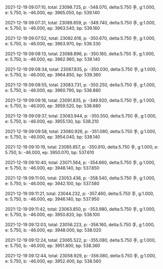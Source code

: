 2021-12-19 09:07:10, total: 23098.725, p: -348.070, delta:5.750 手, g:1.000, e: 5.750, b: -46.000, ep: 3965.050, bp: 539.140

2021-12-19 09:07:31, total: 23089.859, p: -349.740, delta:5.750 手, g:1.000, e: 5.750, b: -46.000, ep: 3963.540, bp: 539.160

2021-12-19 09:07:52, total: 23082.616, p: -350.670, delta:5.750 手, g:1.000, e: 5.750, b: -46.000, ep: 3963.970, bp: 539.330

2021-12-19 09:08:13, total: 23088.896, p: -350.160, delta:5.750 手, g:1.000, e: 5.750, b: -46.000, ep: 3962.960, bp: 539.140

2021-12-19 09:08:34, total: 23087.835, p: -350.030, delta:5.750 手, g:1.000, e: 5.750, b: -46.000, ep: 3964.850, bp: 539.360

2021-12-19 09:08:55, total: 23083.731, p: -350.250, delta:5.750 手, g:1.000, e: 5.750, b: -46.000, ep: 3960.790, bp: 538.880

2021-12-19 09:09:16, total: 23091.835, p: -349.920, delta:5.750 手, g:1.000, e: 5.750, b: -46.000, ep: 3959.520, bp: 538.680

2021-12-19 09:09:37, total: 23083.944, p: -350.550, delta:5.750 手, g:1.000, e: 5.750, b: -46.000, ep: 3955.130, bp: 538.210

2021-12-19 09:09:58, total: 23080.926, p: -351.080, delta:5.750 手, g:1.000, e: 5.750, b: -46.000, ep: 3954.040, bp: 538.140

2021-12-19 09:10:19, total: 23085.857, p: -350.810, delta:5.750 手, g:1.000, e: 5.750, b: -46.000, ep: 3950.070, bp: 537.610

2021-12-19 09:10:40, total: 23071.564, p: -354.660, delta:5.750 手, g:1.000, e: 5.750, b: -46.000, ep: 3948.140, bp: 537.850

2021-12-19 09:11:00, total: 23053.436, p: -358.540, delta:5.750 手, g:1.000, e: 5.750, b: -46.000, ep: 3942.100, bp: 537.580

2021-12-19 09:11:21, total: 23044.232, p: -357.460, delta:5.750 手, g:1.000, e: 5.750, b: -46.000, ep: 3946.140, bp: 537.950

2021-12-19 09:11:42, total: 23063.850, p: -353.980, delta:5.750 手, g:1.000, e: 5.750, b: -46.000, ep: 3950.820, bp: 538.100

2021-12-19 09:12:03, total: 23056.223, p: -356.160, delta:5.750 手, g:1.000, e: 5.750, b: -46.000, ep: 3948.000, bp: 538.020

2021-12-19 09:12:24, total: 23065.522, p: -355.080, delta:5.750 手, g:1.000, e: 5.750, b: -46.000, ep: 3951.800, bp: 538.360

2021-12-19 09:12:44, total: 23058.929, p: -356.080, delta:5.750 手, g:1.000, e: 5.750, b: -46.000, ep: 3952.400, bp: 538.560